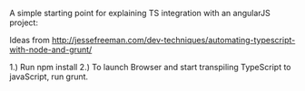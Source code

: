 
A simple starting point for explaining TS integration with an angularJS project:

Ideas from http://jessefreeman.com/dev-techniques/automating-typescript-with-node-and-grunt/ 

1.) Run npm install
2.) To launch Browser and start transpiling TypeScript to javaScript, run grunt.

